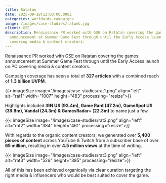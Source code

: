 ```yaml
---
title: Ratatan
date: 2025-09-18T12:00:00.000Z
categories: worldwide-campaigns
image: /images/case-studies/ratweb.jpg
client: GSE
description: Renaissance PR worked with GSE on Ratatan covering the games
  announcement at Summer Game Fest through until the Early Access launch on PC
  covering media & content creators.
---
```

Renaissance PR worked with GSE on Ratatan covering the games announcement at Summer Game Fest through until the Early Access launch on PC covering media & content creators.



Campaign coverage has seen a total of **327 articles** with a combined reach of **1.3 billion UVPM**.

{{< imageSize image="/images/case-studies/rat1.png" align="left"  alt="rat1" width="1007" height="483" processing="resize">}}

Highlights included **IGN US (93.4m), Game Rant (47.2m), GameSpot US (39.8m), Vandal (24.3m) & GamesRadar+ (22.3m)** to name just a few.

{{< imageSize image="/images/case-studies/rat2.png" align="left"  alt="rat2" width="384" height="461" processing="resize">}}

With regards to the organic content creators, we generated over **5,400 pieces of content** across YouTube & Twitch from a subscriber base of over **65 million**, resulting in over **4.5 million views** at the time of writing.

{{< imageSize image="/images/case-studies/rat3.png" align="left"  alt="rat3" width="526" height="395" processing="resize">}}

All of this has been achieved organically via clear curation targeting the right media & influencers who would be best suited to cover the game.
